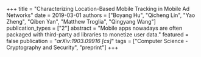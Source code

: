 +++
title = "Characterizing Location-Based Mobile Tracking in Mobile Ad Networks"
date = 2019-03-01
authors = ["Boyang Hu", "Qicheng Lin", "Yao Zheng", "Qiben Yan", "Matthew Troglia", "Qingyang Wang"]
publication_types = ["2"]
abstract = "Mobile apps nowadays are often packaged with third-party ad libraries to monetize user data."
featured = false
publication = "*arXiv:1903.09916 [cs]*"
tags = ["Computer Science - Cryptography and Security", "preprint"]
+++

